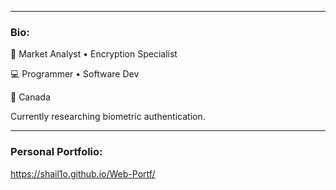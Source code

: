 
<hr>

### Bio:
🏢 Market Analyst • Encryption Specialist

💻 Programmer • Software Dev

📍 Canada

Currently researching biometric authentication.

<hr>

### Personal Portfolio:

https://shail1o.github.io/Web-Portf/

<!--
**shail1o/shail1o** is a ✨ _special_ ✨ repository because its `README.md` (this file) appears on your GitHub profile.

Here are some ideas to get you started:

- 🔭 I’m currently working on ...
- 🌱 I’m currently learning ...
- 👯 I’m looking to collaborate on ...
- 🤔 I’m looking for help with ...
- 💬 Ask me about ...
- 📫 How to reach me: ...
- 😄 Pronouns: ...
- ⚡ Fun fact: ...
-->
